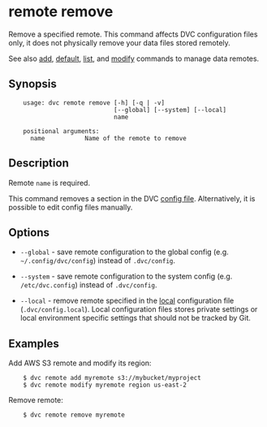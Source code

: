# remote remove

Remove a specified remote. This command affects DVC configuration files only, it
does not physically remove your data files stored remotely.

See also [add](/doc/commands-reference/remote-add),
[default](/doc/commands-reference/remote-default),
[list](/doc/commands-reference/remote-list), and
[modify](/doc/commands-reference/remote-modify) commands to manage data remotes.

## Synopsis

```usage
    usage: dvc remote remove [-h] [-q | -v]
                             [--global] [--system] [--local]
                             name

    positional arguments:
      name           Name of the remote to remove
```

## Description

Remote `name` is required.

This command removes a section in the DVC
[config file](/doc/user-guide/dvc-files-and-directories). Alternatively, it is
possible to edit config files manually.

## Options

- `--global` - save remote configuration to the global config (e.g.
  `~/.config/dvc/config`) instead of `.dvc/config`.

- `--system` - save remote configuration to the system config (e.g.
  `/etc/dvc.config`) instead of `.dvc/config`.

- `--local` - remove remote specified in the
  [local](/doc/user-guide/dvc-files-and-directories) configuration file
  (`.dvc/config.local`). Local configuration files stores private settings or
  local environment specific settings that should not be tracked by Git.

## Examples

Add AWS S3 remote and modify its region:

```dvc
    $ dvc remote add myremote s3://mybucket/myproject
    $ dvc remote modify myremote region us-east-2
```

Remove remote:

```dvc
    $ dvc remote remove myremote
```
